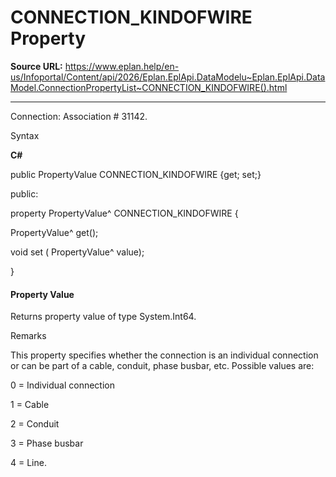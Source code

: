 # CONNECTION_KINDOFWIRE Property

**Source URL:** https://www.eplan.help/en-us/Infoportal/Content/api/2026/Eplan.EplApi.DataModelu~Eplan.EplApi.DataModel.ConnectionPropertyList~CONNECTION_KINDOFWIRE().html

---

Connection: Association # 31142.

Syntax

**C#**



public PropertyValue CONNECTION_KINDOFWIRE {get; set;}

public:

property PropertyValue^ CONNECTION_KINDOFWIRE {

   PropertyValue^ get();

   void set (    PropertyValue^ value);

}


#### Property Value

Returns property value of type System.Int64.

Remarks

This property specifies whether the connection is an individual connection or can be part of a cable, conduit, phase busbar, etc. Possible values are:

0 = Individual connection

1 = Cable

2 = Conduit

3 = Phase busbar

4 = Line.
